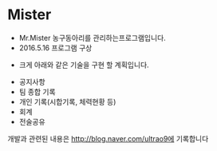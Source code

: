 # Mister
- Mr.Mister 농구동아리를 관리하는프로그램입니다.
- 2016.5.16 프로그램 구상
* 크게 아래와 같은 기술을 구현 할 계획입니다.
 - 공지사항
 - 팀 종합 기록
 - 개인 기록(시합기록, 체력현황 등)
 - 회계
 - 전술공유

개발과 관련된 내용은 http://blog.naver.com/ultrao9에 기록합니다



